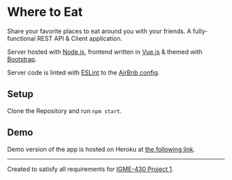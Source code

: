 Where to Eat
============
Share your favorite places to eat around you with your friends.  A fully-functional REST API & Client application.

Server hosted with [Node.js](https://nodejs.org/en/), frontend written in [Vue.js](https://vuejs.org) & themed with [Bootstrap](https://getbootstrap.com).

Server code is linted with [ESLint](https://eslint.org) to the [AirBnb config](https://www.npmjs.com/package/eslint-config-airbnb).

Setup
-----
Clone the Repository and run ```npm start```.

Demo
----
Demo version of the app is hosted on Heroku at [the following link](https://txm5483-430-project1.herokuapp.com).

---
Created to satisfy all requirements for [IGME-430 Project 1](https://github.com/tonethar/IGME-430-Spring-2021/blob/main/projects/project-1.md).
